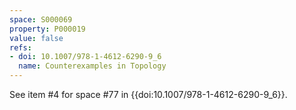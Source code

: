 ```yaml
---
space: S000069
property: P000019
value: false
refs:
- doi: 10.1007/978-1-4612-6290-9_6
  name: Counterexamples in Topology
---
```


See item #4 for space #77 in {{doi:10.1007/978-1-4612-6290-9_6}}.
